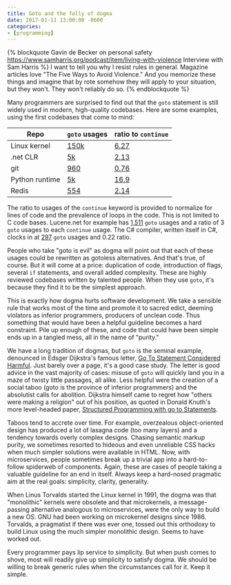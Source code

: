 ```yaml
---
title: Goto and the folly of dogma
date: 2017-01-11 13:00:00 -0600
categories:
- [programming]
---
```


{% blockquote Gavin de Becker on personal safety https://www.samharris.org/podcast/item/living-with-violence Interview with Sam Harris %}
I want to tell you why I resist rules in general. Magazine articles love "The
Five Ways to Avoid Violence." And you memorize these things and imagine that by
rote somehow they will apply to your situation, but they won't. They won't
reliably do so.
{% endblockquote %}

Many programmers are surprised to find out that the `goto` statement is still
widely used in modern, high-quality codebases. Here are some examples, using the
first codebases that come to mind:

| Repo           | `goto` usages   | ratio to `continue` |
|----------------|-----------------|---------------------|
| Linux kernel   | [150k][kernel-goto] | [6.27][kernel-ratio]  |
| .net CLR       | [5k][clr-goto]    | [2.13][clr-ratio]   |
| git            | [960][git-goto]   | [0.76][git-ratio]    |
| Python runtime | [5k][python-goto] | [16.9][python-ratio] |
| Redis          | [554][redis-goto] | [2.14][redis-ratio]  |

The ratio to usages of the `continue` keyword is provided to normalize for lines
of code and the prevalence of loops in the code.  This is not limited to C code
bases.  Lucene<span>.</span>net for example has [1,511][lucenenet] `goto` usages
and a ratio of 3 `goto` usages to each `continue` usage. The C# compiler,
written itself in C#, clocks in at [297][roslyn] `goto` usages and 0.22 ratio.

People who take "goto is evil" as dogma will point out that each of these usages
could be rewritten as gotoless alternatives. And that's true, of course. But it
will come at a price: duplication of code, introduction of flags, several
`if` statements, and overall added complexity. These are highly reviewed
codebases written by talented people. When they use `goto`, it's because they
find it to be the simplest approach.

This is exactly how dogma hurts software development. We take a sensible rule
that works most of the time and promote it to sacred edict, deeming violators as
inferior programmers, producers of unclean code.  Thus something that would have
been a helpful guideline becomes a hard constraint.  Pile up enough of these,
and code that could have been simple ends up in a tangled mess, all in the name
of "purity."

We have a long tradition of dogmas, but `goto` is the seminal example, denounced
in Edsger Dijkstra's famous letter, [Go To Statement Considered Harmful]. Just
barely over a page, it's a good case study. The letter is good advice in the
vast majority of cases: misuse of `goto` will quickly land you in a maze of
twisty little passages, all alike.  Less helpful were the creation of a social
taboo (goto is the province of inferior programmers) and the absolutist calls
for abolition. Dijkstra himself came to regret how "others were making
a religion" out of his position, as quoted in Donald Knuth's more level-headed
paper, [Structured Programming with go to Statements].

Taboos tend to accrete over time. For example, overzealous object-oriented
design has produced a lot of lasagna code (too many layers) and a tendency
towards overly complex designs. Chasing semantic markup purity, we sometimes
resorted to hideous and even unreliable CSS hacks when much simpler solutions
were available in HTML. Now, with microservices, people sometimes break up
a trivial app into a hard-to-follow spiderweb of components. Again, these are
cases of people taking a valuable guideline for an end in itself.  Always keep
a hard-nosed pragmatic aim at the real goals: simplicity, clarity, generality.

When Linus Torvalds started the Linux kernel in 1991, the dogma was that
"monolithic" kernels were obsolete and that microkernels, a message-passing
alternative analogous to microservices, were the only way to build a new OS.
GNU had been working on microkernel designs since 1986. Torvalds, a pragmatist
if there was ever one, tossed out this orthodoxy to build Linux using the much
simpler monolithic design. Seems to have worked out.

Every programmer pays lip service to simplicity. But when push comes to shove,
most will readily give up simplicity to satisfy dogma. We should be willing to
break generic rules when the circumstances call for it.  Keep it simple.

[Go To Statement Considered Harmful]:http://sci-hub.tw/10.1145/362929.362947
[harmful-scihub]:https://sci-hub.hk/11.1145/362929.362947

[Structured Programming with go to Statements]: http://sci-hub.tw/10.1145/356635.356640

[kernel-goto]: https://grokbit.com/torvalds/linux/ref/master?keyword=goto
[kernel-ratio]: https://grokbit.com/_s/gduarte/goto-statement/linux
[clr-goto]: https://grokbit.com/dotnet/coreclr/ref/master?keyword=goto
[clr-ratio]: https://grokbit.com/_s/gduarte/goto-statement/clr
[git-goto]: https://grokbit.com/git/git/ref/master?keyword=goto
[git-ratio]: https://grokbit.com/_s/gduarte/goto-statement/git
[python-goto]: https://grokbit.com/python/cpython/ref/master?keyword=goto
[python-ratio]: https://grokbit.com/_s/gduarte/goto-statement/cpython
[redis-goto]: https://grokbit.com/antirez/redis/ref/unstable?keyword=goto
[redis-ratio]: https://grokbit.com/_s/gduarte/goto-statement/redis

[lucenenet]: https://grokbit.com/_s/gduarte/goto-statement/lucenenet
[roslyn]: https://grokbit.com/_s/gduarte/goto-statement/roslyn
